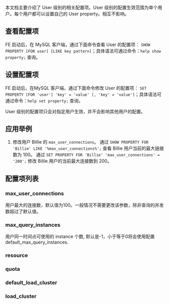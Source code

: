 本文档主要介绍了 User 级别的相关配置项。User 级别的配置生效范围为单个用户。每个用户都可以设置自己的 User property。相互不影响。

## 查看配置项
FE 启动后，在 MySQL 客户端，通过下面命令查看 User 的配置项：
`SHOW PROPERTY [FOR user] [LIKE key pattern]`；具体语法可通过命令：`help show property;` 查询。

## 设置配置项
FE 启动后，在MySQL 客户端，通过下面命令修改 User 的配置项：
`SET PROPERTY [FOR 'user'] 'key' = 'value' [, 'key' = 'value']`；具体语法可通过命令：`help set property;` 查询。

User 级别的配置项只会对指定用户生效，并不会影响其他用户的配置。

## 应用举例
1. 修改用户 Billie 的 `max_user_connections`。
通过 `SHOW PROPERTY FOR 'Billie' LIKE '%max_user_connections%';` 查看 Billie 用户当前的最大链接数为 100。
通过 `SET PROPERTY FOR 'Billie' 'max_user_connections' = '200';` 修改 Billie 用户的当前最大连接数到 200。

## 配置项列表
### max_user_connections
用户最大的连接数，默认值为100。一般情况不需要更改该参数，除非查询的并发数超过了默认值。

### max_query_instances
用户同一时间点可使用的 instance 个数, 默认是-1，小于等于0将会使用配置 default_max_query_instances.

### resource

### quota

### default_load_cluster

### load_cluster

